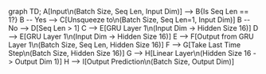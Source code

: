 graph TD;
    A[Input\n(Batch Size, Seq Len, Input Dim)] --> B{Is Seq Len == 1?}
    B -- Yes --> C[Unsqueeze to\n(Batch Size, Seq Len=1, Input Dim)]
    B -- No --> D[Seq Len > 1]
    C --> E[GRU Layer 1\n(Input Dim -> Hidden Size 16)]
    D --> E[GRU Layer 1\n(Input Dim -> Hidden Size 16)]
    E --> F[Output from GRU Layer 1\n(Batch Size, Seq Len, Hidden Size 16)]
    F --> G[Take Last Time Step\n(Batch Size, Hidden Size 16)]
    G --> H[Linear Layer\n(Hidden Size 16 -> Output Dim 1)]
    H --> I[Output Prediction\n(Batch Size, Output Dim)]
